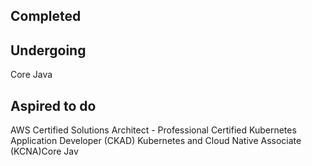 ## Completed 


## Undergoing
Core Java


## Aspired to do
AWS Certified Solutions Architect - Professional
Certified Kubernetes Application Developer (CKAD)
Kubernetes and Cloud Native Associate (KCNA)Core Jav
